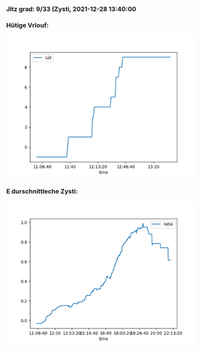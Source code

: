 ### Jitz grad: 9/33 (Zysti, 2021-12-28 13:40:00

### Hütige Vrlouf:
![Graph](Today.png)

### E durschnittleche Zysti:
![Graph](Zysti.png)